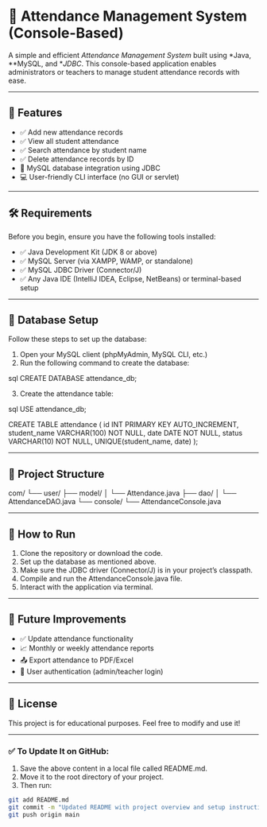 # 📘 Attendance Management System (Console-Based)

A simple and efficient *Attendance Management System* built using *Java, **MySQL, and **JDBC*. This console-based application enables administrators or teachers to manage student attendance records with ease.

---

## 🚀 Features

- ✅ Add new attendance records  
- ✅ View all student attendance  
- ✅ Search attendance by student name  
- ✅ Delete attendance records by ID  
- 🔐 MySQL database integration using JDBC  
- 💻 User-friendly CLI interface (no GUI or servlet)

---

## 🛠 Requirements

Before you begin, ensure you have the following tools installed:

- ✅ Java Development Kit (JDK 8 or above)  
- ✅ MySQL Server (via XAMPP, WAMP, or standalone)  
- ✅ MySQL JDBC Driver (Connector/J)  
- ✅ Any Java IDE (IntelliJ IDEA, Eclipse, NetBeans) or terminal-based setup  

---

## 💾 Database Setup

Follow these steps to set up the database:

1. Open your MySQL client (phpMyAdmin, MySQL CLI, etc.)
2. Run the following command to create the database:

sql
CREATE DATABASE attendance_db;


3. Create the attendance table:

sql
USE attendance_db;

CREATE TABLE attendance (
    id INT PRIMARY KEY AUTO_INCREMENT,
    student_name VARCHAR(100) NOT NULL,
    date DATE NOT NULL,
    status VARCHAR(10) NOT NULL,
    UNIQUE(student_name, date)
);


---

## 📂 Project Structure


com/
└── user/
    ├── model/
    │   └── Attendance.java
    ├── dao/
    │   └── AttendanceDAO.java
    └── console/
        └── AttendanceConsole.java


---

## 🧪 How to Run

1. Clone the repository or download the code.
2. Set up the database as mentioned above.
3. Make sure the JDBC driver (Connector/J) is in your project’s classpath.
4. Compile and run the AttendanceConsole.java file.
5. Interact with the application via terminal.

---

## 🧩 Future Improvements

- ✅ Update attendance functionality  
- 📈 Monthly or weekly attendance reports  
- 📤 Export attendance to PDF/Excel  
- 🔐 User authentication (admin/teacher login)

---

## 📜 License

This project is for educational purposes. Feel free to modify and use it!

---
### ✅ To Update It on GitHub:
1. Save the above content in a local file called README.md.
2. Move it to the root directory of your project.
3. Then run:
```bash
git add README.md
git commit -m "Updated README with project overview and setup instructions"
git push origin main
